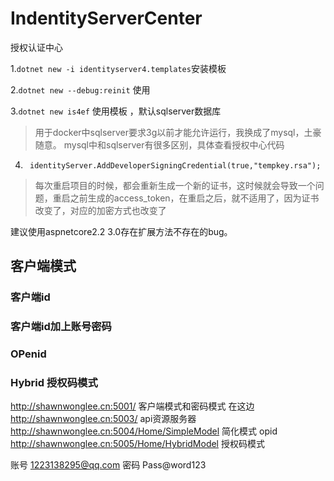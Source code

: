 # IndentityServerCenter
授权认证中心

1.`dotnet new -i identityserver4.templates`安装模板

2.`dotnet new --debug:reinit` 使用

3.`dotnet new is4ef` 使用模板 ，默认sqlserver数据库
> 用于docker中sqlserver要求3g以前才能允许运行，我换成了mysql，土豪随意。
> mysql中和sqlserver有很多区别，具体查看授权中心代码

4. ` identityServer.AddDeveloperSigningCredential(true,"tempkey.rsa");`
> 每次重启项目的时候，都会重新生成一个新的证书，这时候就会导致一个问题，重启之前生成的access_token，在重启之后，就不适用了，因为证书改变了，对应的加密方式也改变了

建议使用aspnetcore2.2   3.0存在扩展方法不存在的bug。

## 客户端模式
### 客户端id
### 客户端id加上账号密码
### OPenid
### Hybrid 授权码模式 


http://shawnwonglee.cn:5001/    客户端模式和密码模式  在这边
http://shawnwonglee.cn:5003/     api资源服务器
http://shawnwonglee.cn:5004/Home/SimpleModel   简化模式 opid
http://shawnwonglee.cn:5005/Home/HybridModel   授权码模式


账号 1223138295@qq.com
密码 Pass@word123
